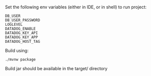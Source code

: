 Set the following env variables (either in IDE, or in shell) to run project:

```
DB_USER
DB_USER_PASSWORD
LOGLEVEL
DATADOG_ENABLE
DATADOG_KEY_API
DATADOG_KEY_APP
DATADOG_HOST_TAG
```

Build using:

```
./mvnw package
```

Build jar should be available in the target/ directory
